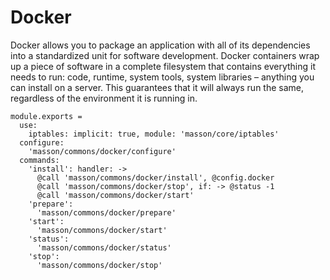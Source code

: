 
# Docker

Docker allows you to package an application with all of its dependencies into a
standardized unit for software development. Docker containers wrap up a piece of
software in a complete filesystem that contains everything it needs to run:
code, runtime, system tools, system libraries – anything you can install on a
server. This guarantees that it will always run the same, regardless of the
environment it is running in. 

    module.exports =
      use:
        iptables: implicit: true, module: 'masson/core/iptables'
      configure:
        'masson/commons/docker/configure'
      commands:
        'install': handler: ->
          @call 'masson/commons/docker/install', @config.docker
          @call 'masson/commons/docker/stop', if: -> @status -1
          @call 'masson/commons/docker/start'
        'prepare':
          'masson/commons/docker/prepare'
        'start':
          'masson/commons/docker/start'
        'status':
          'masson/commons/docker/status'
        'stop':
          'masson/commons/docker/stop'
